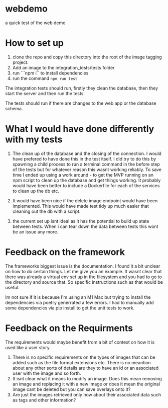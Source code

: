 # webdemo
a quick test of the web demo

# How to set up

1. clone the repo and copy this directory into the root of the image tagging project.
2. Add an image to the integration_tests/tests folder
3. run ```npm i`` to install dependencies
4. run the command ```npm run test```

The integration tests should run, firstly they clean the database, then they start the server and then run the tests.

The tests should run if there are changes to the web app or the database schema.


# What I would have done differently with my tests

1. The clean up of the database and the closing of the connection.  I would have prefered to have done this in the test itself. I did try to do this by spawning a child process to run a terminal command in the before step of the tests but for whatever reason this wasnt working reliably. To save time I ended up using a work around - to get the MVP running on an npm script to clean up the database and get things working.  It probably would have been better to include a Dockerfile for each of the services to clean up the db etc.

2. It would have been nice if the delete image endpoint would have been implemented. This would have made test tidy up much easier that cleaning out the db with a script.

3. the current set up isnt ideal as it has the potential to build up state between tests. When i can tear down the data between tests this wont be an issue any more.



# Feedback on the framework

The frameworks biggest issue is the documentation. I found it a bit unclear on how to do certain things.  Let me give you an example.  It wasnt clear that there was already a virtual env set up in the filesystem and you had to go to the directory and source that.  So specific instructions such as that would be useful.

Im not sure if it is because I'm using an M1 Mac but trying to install the dependencies via poetry generrated a few errors.  I had to manually add some dependencies via pip install to get the unit tests to work.


# Feedback on the Requirments
The requirements would maybe benefit from a bit of context on how it is used like a user story. 

1. There is no specific requirements on the types of images that can be added such as the file format extensions etc.  There is no meantion about any other sorts of details are they to have an id or an associated user with the image and so forth.
2. It isnt clear what it means to modify an image.  Does this mean removing an image and replacing it with a new image or does it mean the original image cant be deleted but you can save overlays onto it?
3. Are just the images retrieved only how about their associated data such as tags and other information?

